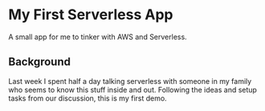 # My First Serverless App

A small app for me to tinker with AWS and Serverless.

## Background
Last week I spent half a day talking serverless with someone in my family who seems to know this stuff inside and out. Following the ideas and setup tasks from our discussion, this is my first demo.
